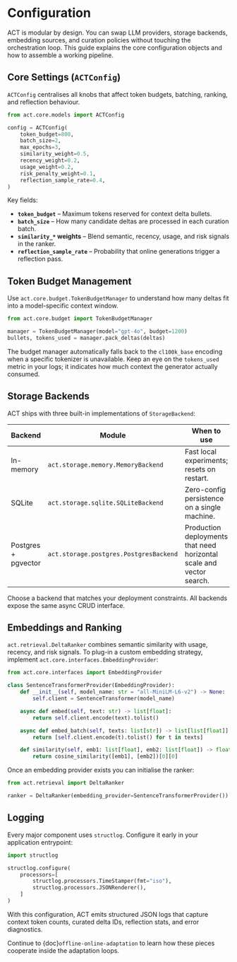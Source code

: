 # Configuration

ACT is modular by design. You can swap LLM providers, storage backends, embedding sources, and curation policies without touching the orchestration loop. This guide explains the core configuration objects and how to assemble a working pipeline.

## Core Settings (`ACTConfig`)

`ACTConfig` centralises all knobs that affect token budgets, batching, ranking, and reflection behaviour.

```python
from act.core.models import ACTConfig

config = ACTConfig(
    token_budget=800,
    batch_size=2,
    max_epochs=3,
    similarity_weight=0.5,
    recency_weight=0.2,
    usage_weight=0.2,
    risk_penalty_weight=0.1,
    reflection_sample_rate=0.4,
)
```

Key fields:

- **`token_budget`** – Maximum tokens reserved for context delta bullets.  
- **`batch_size`** – How many candidate deltas are processed in each curation batch.  
- **`similarity_*` weights** – Blend semantic, recency, usage, and risk signals in the ranker.  
- **`reflection_sample_rate`** – Probability that online generations trigger a reflection pass.

## Token Budget Management

Use `act.core.budget.TokenBudgetManager` to understand how many deltas fit into a model-specific context window.

```python
from act.core.budget import TokenBudgetManager

manager = TokenBudgetManager(model="gpt-4o", budget=1200)
bullets, tokens_used = manager.pack_deltas(deltas)
```

The budget manager automatically falls back to the `cl100k_base` encoding when a specific tokenizer is unavailable. Keep an eye on the `tokens_used` metric in your logs; it indicates how much context the generator actually consumed.

## Storage Backends

ACT ships with three built-in implementations of `StorageBackend`:

| Backend | Module | When to use |
| --- | --- | --- |
| In-memory | `act.storage.memory.MemoryBackend` | Fast local experiments; resets on restart. |
| SQLite | `act.storage.sqlite.SQLiteBackend` | Zero-config persistence on a single machine. |
| Postgres + pgvector | `act.storage.postgres.PostgresBackend` | Production deployments that need horizontal scale and vector search. |

Choose a backend that matches your deployment constraints. All backends expose the same async CRUD interface.

## Embeddings and Ranking

`act.retrieval.DeltaRanker` combines semantic similarity with usage, recency, and risk signals. To plug-in a custom embedding strategy, implement `act.core.interfaces.EmbeddingProvider`:

```python
from act.core.interfaces import EmbeddingProvider

class SentenceTransformerProvider(EmbeddingProvider):
    def __init__(self, model_name: str = "all-MiniLM-L6-v2") -> None:
        self.client = SentenceTransformer(model_name)

    async def embed(self, text: str) -> list[float]:
        return self.client.encode(text).tolist()

    async def embed_batch(self, texts: list[str]) -> list[list[float]]:
        return [self.client.encode(t).tolist() for t in texts]

    def similarity(self, emb1: list[float], emb2: list[float]) -> float:
        return cosine_similarity([emb1], [emb2])[0][0]
```

Once an embedding provider exists you can initialise the ranker:

```python
from act.retrieval import DeltaRanker

ranker = DeltaRanker(embedding_provider=SentenceTransformerProvider())
```

## Logging

Every major component uses `structlog`. Configure it early in your application entrypoint:

```python
import structlog

structlog.configure(
    processors=[
        structlog.processors.TimeStamper(fmt="iso"),
        structlog.processors.JSONRenderer(),
    ]
)
```

With this configuration, ACT emits structured JSON logs that capture context token counts, curated delta IDs, reflection stats, and error diagnostics.

Continue to {doc}`offline-online-adaptation` to learn how these pieces cooperate inside the adaptation loops.

